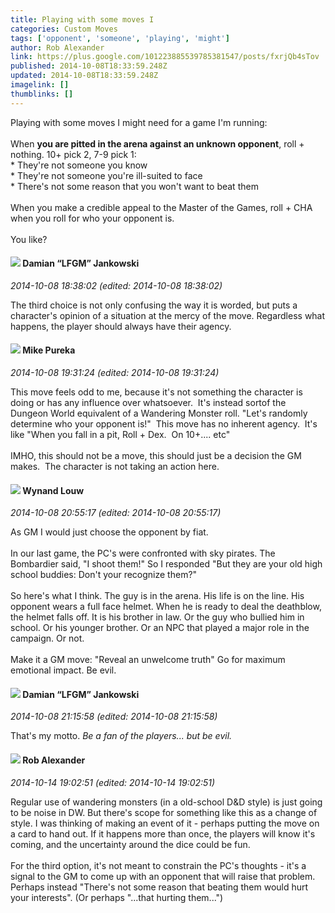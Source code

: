 ```yaml
---
title: Playing with some moves I
categories: Custom Moves
tags: ['opponent', 'someone', 'playing', 'might']
author: Rob Alexander
link: https://plus.google.com/101223885539785381547/posts/fxrjQb4sTov
published: 2014-10-08T18:33:59.248Z
updated: 2014-10-08T18:33:59.248Z
imagelink: []
thumblinks: []
---
```


Playing with some moves I might need for a game I&#39;m running:<br /><br />When <b>you are pitted in the arena against an unknown opponent</b>, roll + nothing. 10+ pick 2, 7-9 pick 1:<br />* They&#39;re not someone you know<br />* They&#39;re not someone you&#39;re ill-suited to face<br />* There&#39;s not some reason that you won&#39;t want to beat them<br /><br />When you make a credible appeal to the Master of the Games, roll + CHA when you roll for who your opponent is.<br /><br />You like?
<div id='comment z134xds4gtyuznybc04chrgisrnahh2iq04'>
  <h4><img src='{{site.baseurl}}//images/avatars/100476170927206311405_photo.jpg'> Damian “LFGM” Jankowski</h4>
      <p><cite>2014-10-08 18:38:02 (edited: 2014-10-08 18:38:02)</cite></p>
        <p>The third choice is not only confusing the way it is worded, but puts a character&#39;s opinion of a situation at the mercy of the move. Regardless what happens, the player should always have their agency.</p>
</div>
        

<div id='comment z134xds4gtyuznybc04chrgisrnahh2iq04'>
  <h4><img src='{{site.baseurl}}//images/avatars/106707833102836285495_photo.jpg'> Mike Pureka</h4>
      <p><cite>2014-10-08 19:31:24 (edited: 2014-10-08 19:31:24)</cite></p>
        <p>This move feels odd to me, because it&#39;s not something the character is doing or has any influence over whatsoever.  It&#39;s instead sortof the Dungeon World equivalent of a Wandering Monster roll. &quot;Let&#39;s randomly determine who your opponent is!&quot;  This move has no inherent agency.  It&#39;s like &quot;When you fall in a pit, Roll + Dex.  On 10+.... etc&quot;<br /><br />IMHO, this should not be a move, this should just be a decision the GM makes.  The character is not taking an action here.</p>
</div>
        

<div id='comment z134xds4gtyuznybc04chrgisrnahh2iq04'>
  <h4><img src='{{site.baseurl}}//images/avatars/111256963556395023796_photo.jpg'> Wynand Louw</h4>
      <p><cite>2014-10-08 20:55:17 (edited: 2014-10-08 20:55:17)</cite></p>
        <p>As GM I would just choose the opponent by fiat. <br /><br />In our last game, the PC&#39;s were confronted with sky pirates. The Bombardier said, &quot;I shoot them!&quot; So I responded &quot;But they are your old high school buddies: Don&#39;t your recognize them?&quot; <br /><br />So here&#39;s what I think. The guy is in the arena. His life is on the line. His opponent wears a full face helmet. When he is ready to deal the deathblow, the helmet falls off. It is his brother in law. Or the guy who bullied him in school. Or his younger brother. Or an NPC that played a major role in the campaign. Or not.<br /><br />Make it a GM move: &quot;Reveal an unwelcome truth&quot; Go for maximum emotional impact. Be evil.</p>
</div>
        

<div id='comment z134xds4gtyuznybc04chrgisrnahh2iq04'>
  <h4><img src='{{site.baseurl}}//images/avatars/100476170927206311405_photo.jpg'> Damian “LFGM” Jankowski</h4>
      <p><cite>2014-10-08 21:15:58 (edited: 2014-10-08 21:15:58)</cite></p>
        <p>That&#39;s my motto. <i>Be a fan of the players... but be evil.</i></p>
</div>
        

<div id='comment z134xds4gtyuznybc04chrgisrnahh2iq04'>
  <h4><img src='{{site.baseurl}}//images/avatars/101223885539785381547_photo.jpg'> Rob Alexander</h4>
      <p><cite>2014-10-14 19:02:51 (edited: 2014-10-14 19:02:51)</cite></p>
        <p>Regular use of wandering monsters (in a old-school D&amp;D style) is just going to be noise in DW. But there&#39;s scope for something like this as a change of style. I was thinking of making an event of it - perhaps putting the move on a card to hand out. If it happens more than once, the players will know it&#39;s coming, and the uncertainty around the dice could be fun.<br /><br />For the third option, it&#39;s not meant to constrain the PC&#39;s thoughts - it&#39;s a signal to the GM to come up with an opponent that will raise that problem. Perhaps instead &quot;There&#39;s not some reason that beating them would hurt your interests&quot;. (Or perhaps &quot;...that hurting them...&quot;)</p>
</div>
        